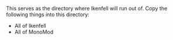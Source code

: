 This serves as the directory where Ikenfell will run out of. Copy the following things into this directory:
- All of Ikenfell
- All of MonoMod